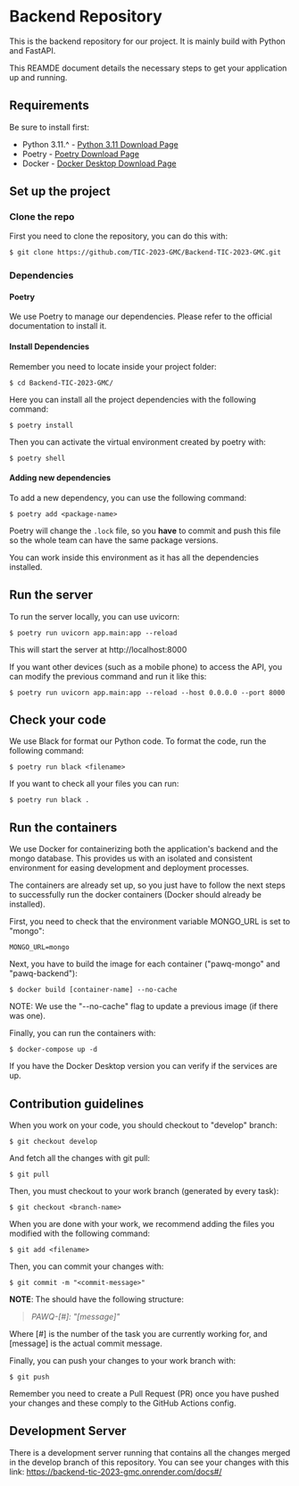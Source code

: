 # Backend Repository

This is the backend repository for our project. It is mainly build with Python and FastAPI.

This REAMDE document details the necessary steps to get your application up and running.

## Requirements
Be sure to install first:

* Python 3.11.^ - [Python 3.11 Download Page](https://www.python.org/downloads/release/python-3110/)
* Poetry - [Poetry Download Page](https://pypi.org/project/poetry/)
* Docker - [Docker Desktop Download Page](https://www.docker.com/products/docker-desktop/)

## Set up the project

### Clone the repo

First you need to clone the repository, you can do this with:

```bash
$ git clone https://github.com/TIC-2023-GMC/Backend-TIC-2023-GMC.git
```

### Dependencies

#### Poetry

We use Poetry to manage our dependencies. Please refer to the official documentation to install it.

#### Install Dependencies

Remember you need to locate inside your project folder:

```
$ cd Backend-TIC-2023-GMC/
```

Here you can install all the project dependencies with the following command:

```
$ poetry install
```

Then you can activate the virtual environment created by poetry with:

```
$ poetry shell
```

#### Adding new dependencies

To add a new dependency, you can use the following command:

```
$ poetry add <package-name>
```

Poetry will change the `.lock` file, so you **have** to commit and push this file so the whole team can have the same package versions.


You can work inside this environment as it has all the dependencies installed.

## Run the server

To run the server locally, you can use uvicorn:

```
$ poetry run uvicorn app.main:app --reload
```

This will start the server at http://localhost:8000

If you want other devices (such as a mobile phone) to access the API, you can modify the previous command and run it like this:

```
$ poetry run uvicorn app.main:app --reload --host 0.0.0.0 --port 8000
```

## Check your code

We use Black for format our Python code. To format the code, run the following command:

```
$ poetry run black <filename>
```

If you want to check all your files you can run:

```
$ poetry run black .
```

## Run the containers 

We use Docker for containerizing both the application's backend and the mongo database. This provides us with an isolated and consistent environment for easing development and deployment processes.

The containers are already set up, so you just have to follow the next steps to successfully run the docker containers (Docker should already be installed).

First, you need to check that the environment variable MONGO_URL is set to "mongo":

```
MONGO_URL=mongo
```

Next, you have to build the image for each container ("pawq-mongo" and "pawq-backend"):

```
$ docker build [container-name] --no-cache 
```

NOTE: We use the "--no-cache" flag to update a previous image (if there was one).

Finally, you can run the containers with:

```
$ docker-compose up -d
```

If you have the Docker Desktop version you can verify if the services are up.


## Contribution guidelines
When you work on your code, you should checkout to "develop" branch:

```
$ git checkout develop
```

And fetch all the changes with git pull:

```
$ git pull
```

Then, you must checkout to your work branch (generated by every task):

```
$ git checkout <branch-name>
```

When you are done with your work, we recommend adding the files you modified with the following command:

```
$ git add <filename>
```

Then, you can commit your changes with:

```
$ git commit -m "<commit-message>"
```

>>
**NOTE**: The <commit-message> should have the following structure: <br>
>*PAWQ-[#]: "[message]"*

Where [#] is the number of the task you are currently working for, and [message] is the actual commit message.

Finally, you can push your changes to your work branch with:

```
$ git push
```

Remember you need to create a Pull Request (PR) once you have pushed your changes and these comply to the GitHub Actions config.

## Development Server
There is a development server running that contains all the changes merged in the develop branch of this repository. You can see your changes with this link:
https://backend-tic-2023-gmc.onrender.com/docs#/
